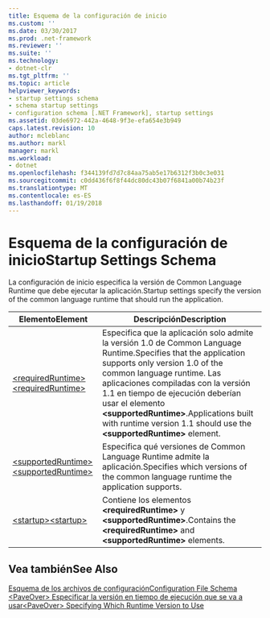 ```yaml
---
title: Esquema de la configuración de inicio
ms.custom: ''
ms.date: 03/30/2017
ms.prod: .net-framework
ms.reviewer: ''
ms.suite: ''
ms.technology:
- dotnet-clr
ms.tgt_pltfrm: ''
ms.topic: article
helpviewer_keywords:
- startup settings schema
- schema startup settings
- configuration schema [.NET Framework], startup settings
ms.assetid: 03de6972-442a-4648-9f3e-efa654e3b949
caps.latest.revision: 10
author: mcleblanc
ms.author: markl
manager: markl
ms.workload:
- dotnet
ms.openlocfilehash: f344139fd7d7c84aa75ab5e17b6312f3b0c3e031
ms.sourcegitcommit: c0dd436f6f8f44dc80dc43b07f6841a00b74b23f
ms.translationtype: MT
ms.contentlocale: es-ES
ms.lasthandoff: 01/19/2018
---
```

# <a name="startup-settings-schema"></a><span data-ttu-id="cbaa4-102">Esquema de la configuración de inicio</span><span class="sxs-lookup"><span data-stu-id="cbaa4-102">Startup Settings Schema</span></span>
<span data-ttu-id="cbaa4-103">La configuración de inicio especifica la versión de Common Language Runtime que debe ejecutar la aplicación.</span><span class="sxs-lookup"><span data-stu-id="cbaa4-103">Startup settings specify the version of the common language runtime that should run the application.</span></span>  
  
|<span data-ttu-id="cbaa4-104">Elemento</span><span class="sxs-lookup"><span data-stu-id="cbaa4-104">Element</span></span>|<span data-ttu-id="cbaa4-105">Descripción</span><span class="sxs-lookup"><span data-stu-id="cbaa4-105">Description</span></span>|  
|-------------|-----------------|  
|[<span data-ttu-id="cbaa4-106">\<requiredRuntime></span><span class="sxs-lookup"><span data-stu-id="cbaa4-106">\<requiredRuntime></span></span>](../../../../../docs/framework/configure-apps/file-schema/startup/requiredruntime-element.md)|<span data-ttu-id="cbaa4-107">Especifica que la aplicación solo admite la versión 1.0 de Common Language Runtime.</span><span class="sxs-lookup"><span data-stu-id="cbaa4-107">Specifies that the application supports only version 1.0 of the common language runtime.</span></span> <span data-ttu-id="cbaa4-108">Las aplicaciones compiladas con la versión 1.1 en tiempo de ejecución deberían usar el elemento **\<supportedRuntime>**.</span><span class="sxs-lookup"><span data-stu-id="cbaa4-108">Applications built with runtime version 1.1 should use the **\<supportedRuntime>** element.</span></span>|  
|[<span data-ttu-id="cbaa4-109">\<supportedRuntime></span><span class="sxs-lookup"><span data-stu-id="cbaa4-109">\<supportedRuntime></span></span>](../../../../../docs/framework/configure-apps/file-schema/startup/supportedruntime-element.md)|<span data-ttu-id="cbaa4-110">Especifica qué versiones de Common Language Runtime admite la aplicación.</span><span class="sxs-lookup"><span data-stu-id="cbaa4-110">Specifies which versions of the common language runtime the application supports.</span></span>|  
|[<span data-ttu-id="cbaa4-111">\<startup></span><span class="sxs-lookup"><span data-stu-id="cbaa4-111">\<startup></span></span>](../../../../../docs/framework/configure-apps/file-schema/startup/startup-element.md)|<span data-ttu-id="cbaa4-112">Contiene los elementos **\<requiredRuntime>** y **\<supportedRuntime>**.</span><span class="sxs-lookup"><span data-stu-id="cbaa4-112">Contains the **\<requiredRuntime>** and **\<supportedRuntime>** elements.</span></span>|  
  
## <a name="see-also"></a><span data-ttu-id="cbaa4-113">Vea también</span><span class="sxs-lookup"><span data-stu-id="cbaa4-113">See Also</span></span>  
 [<span data-ttu-id="cbaa4-114">Esquema de los archivos de configuración</span><span class="sxs-lookup"><span data-stu-id="cbaa4-114">Configuration File Schema</span></span>](../../../../../docs/framework/configure-apps/file-schema/index.md)  
 [<span data-ttu-id="cbaa4-115">\<PaveOver> Especificar la versión en tiempo de ejecución que se va a usar</span><span class="sxs-lookup"><span data-stu-id="cbaa4-115">\<PaveOver> Specifying Which Runtime Version to Use</span></span>](http://msdn.microsoft.com/library/c376208d-980d-42b4-865b-fbe0d9cc97c2)
